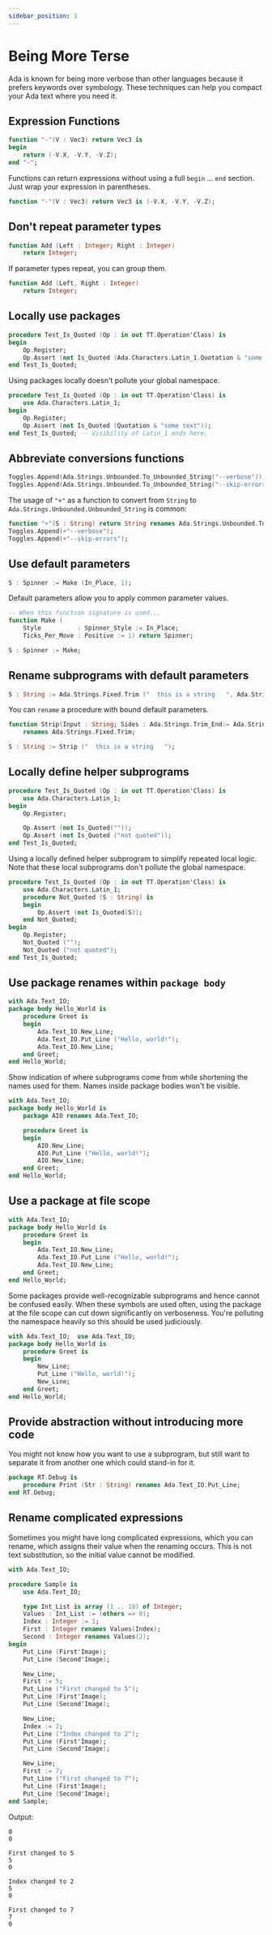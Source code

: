 ```yaml
---
sidebar_position: 1
---
```


# Being More Terse

Ada is known for being more verbose than other languages because it prefers
keywords over symbology. These techniques can help you compact your Ada text
where you need it.

## Expression Functions

```ada
function "-"(V : Vec3) return Vec3 is
begin
    return (-V.X, -V.Y, -V.Z);
end "-";
```

Functions can return expressions without using a full `begin` ... `end`
section. Just wrap your expression in parentheses.

```ada
function "-"(V : Vec3) return Vec3 is (-V.X, -V.Y, -V.Z);
```

## Don't repeat parameter types

```ada
function Add (Left : Integer; Right : Integer)
    return Integer;
```

If parameter types repeat, you can group them.

```ada
function Add (Left, Right : Integer)
    return Integer;
```

## Locally use packages

```ada
procedure Test_Is_Quoted (Op : in out TT.Operation'Class) is
begin
    Op.Register;
    Op.Assert (not Is_Quoted (Ada.Characters.Latin_1.Quotation & "some text"));
end Test_Is_Quoted;
```

Using packages locally doesn't pollute your global namespace.

```ada
procedure Test_Is_Quoted (Op : in out TT.Operation'Class) is
    use Ada.Characters.Latin_1;
begin
    Op.Register;
    Op.Assert (not Is_Quoted (Quotation & "some text"));
end Test_Is_Quoted; -- Visibility of Latin_1 ends here.
```

## Abbreviate conversions functions

```ada
Toggles.Append(Ada.Strings.Unbounded.To_Unbounded_String("--verbose"));
Toggles.Append(Ada.Strings.Unbounded.To_Unbounded_String("--skip-errors"));
```

The usage of `"+"` as a function to convert from `String` to
`Ada.Strings.Unbounded.Unbounded_String` is common:

```ada
function "+"(S : String) return String renames Ada.Strings.Unbounded.To_Unbounded_String;
Toggles.Append(+"--verbose");
Toggles.Append(+"--skip-errors");
```

## Use default parameters

```ada
S : Spinner := Make (In_Place, 1);
```

Default parameters allow you to apply common parameter values.

```ada
-- When this function signature is used...
function Make (
    Style          : Spinner_Style := In_Place;
    Ticks_Per_Move : Positive := 1) return Spinner;

S : Spinner := Make;
```

## Rename subprograms with default parameters

```ada
S : String := Ada.Strings.Fixed.Trim ("  this is a string   ", Ada.Strings.Both);
```

You can `rename` a procedure with bound default parameters.

```ada
function Strip(Input : String; Sides : Ada.Strings.Trim_End:= Ada.Strings.Both)
    renames Ada.Strings.Fixed.Trim;

S : String := Strip ("  this is a string   ");
```

## Locally define helper subprograms

```ada
procedure Test_Is_Quoted (Op : in out TT.Operation'Class) is
    use Ada.Characters.Latin_1;
begin
    Op.Register;

    Op.Assert (not Is_Quoted(""));
    Op.Assert (not Is_Quoted ("not quoted"));
end Test_Is_Quoted;
```

Using a locally defined helper subprogram to simplify repeated local logic. Note
that these local subprograms don't pollute the global namespace.

```ada
procedure Test_Is_Quoted (Op : in out TT.Operation'Class) is
    use Ada.Characters.Latin_1;
    procedure Not_Quoted (S : String) is
    begin
        Op.Assert (not Is_Quoted(S));
    end Not_Quoted;
begin
    Op.Register;
    Not_Quoted ("");
    Not_Quoted ("not quoted");
end Test_Is_Quoted;
```

## Use package renames within `package body`

```ada
with Ada.Text_IO;
package body Hello_World is
    procedure Greet is
    begin
        Ada.Text_IO.New_Line;
        Ada.Text_IO.Put_Line ("Hello, world!");
        Ada.Text_IO.New_Line;
    end Greet;
end Hello_World;
```

Show indication of where subprograms come from while shortening the names used
for them. Names inside package bodies won't be visible.

```ada
with Ada.Text_IO;
package body Hello_World is
    package AIO renames Ada.Text_IO;

    procedure Greet is
    begin
        AIO.New_Line;
        AIO.Put_Line ("Hello, world!");
        AIO.New_Line;
    end Greet;
end Hello_World;
```

## Use a package at file scope

```ada
with Ada.Text_IO;
package body Hello_World is
    procedure Greet is
    begin
        Ada.Text_IO.New_Line;
        Ada.Text_IO.Put_Line ("Hello, world!");
        Ada.Text_IO.New_Line;
    end Greet;
end Hello_World;
```

Some packages provide well-recognizable subprograms and hence cannot be confused
easily. When these symbols are used often, using the package at the file scope
can cut down significantly on verboseness. You're polluting the namespace
heavily so this should be used judiciously.

```ada
with Ada.Text_IO;  use Ada.Text_IO;
package body Hello_World is
    procedure Greet is
    begin
        New_Line;
        Put_Line ("Hello, world!");
        New_Line;
    end Greet;
end Hello_World;
```

## Provide abstraction without introducing more code

You might not know how you want to use a subprogram, but still want to separate it
from another one which could stand-in for it.

```ada
package RT.Debug is
    procedure Print (Str : String) renames Ada.Text_IO.Put_Line;
end RT.Debug;
```

## Rename complicated expressions

Sometimes you might have long complicated expressions, which you can rename,
which assigns their value when the renaming occurs. This is not text
substitution, so the initial value cannot be modified.

```ada
with Ada.Text_IO;

procedure Sample is
    use Ada.Text_IO;

    type Int_List is array (1 .. 10) of Integer;
    Values : Int_List := (others => 0);
    Index : Integer := 1;
    First : Integer renames Values(Index);
    Second : Integer renames Values(2);
begin
    Put_Line (First'Image);
    Put_Line (Second'Image);

    New_Line;
    First := 5;
    Put_Line ("First changed to 5");
    Put_Line (First'Image);
    Put_Line (Second'Image);

    New_Line;
    Index := 2;
    Put_Line ("Index changed to 2");
    Put_Line (First'Image);
    Put_Line (Second'Image);

    New_Line;
    First := 7;
    Put_Line ("First changed to 7");
    Put_Line (First'Image);
    Put_Line (Second'Image);
end Sample;
```

Output:

```
0
0

First changed to 5
5
0

Index changed to 2
5
0

First changed to 7
7
0
```
